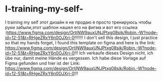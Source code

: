 # I-training-my-self-
I training my self 
этот дизайн я не продаю я просто тренируюсь чтобы руки забыли,этот шаблон нашел его на фигма и вот его ссылка :https://www.figma.com/design/OrtjNW9auxUNJPtxg08sik/Robin.-W?node-id=12-51&t=RHgeZRxY6n0OJXrj-0!!!!!!!
I don't sell this design, I just practice so that my hands forget, I found this template on figma and here is the link: https://www.figma.com/design/OrtjNW9auxUNJPtxg08sik/Robin.-W?node-id=12-51&t=RHgeZRxY6n0OJXrj-0!!!
Ich verkaufe dieses Design nicht, ich übe nur, damit meine Hände es vergessen. Ich habe diese Vorlage auf Figma gefunden und hier ist der Link: https://www.figma.com/design/OrtjNW9auxUNJPtxg08sik/Robin.-W?node-id=12-51&t=RHgeZRxY6n0OJXrj-0!!!
